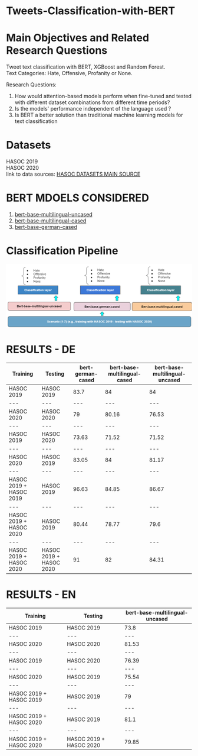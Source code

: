 # Tweets-Classification-with-BERT
# Main Objectives and Related Research Questions  
Tweet text classification with BERT, XGBoost and Random Forest.  
Text Categories: Hate, Offensive, Profanity or None. 

Research Questions:  
1. How would attention-based models perform when fine-tuned and tested with different dataset combinations from different time periods?  
2. Is the models' performance independent of the language used ?  
3. Is BERT a better solution than traditional machine learning models for text classification 
 
 

# Datasets  
HASOC 2019  
HASOC 2020    
link to data sources: [HASOC DATASETS MAIN SOURCE](https://hasocfire.github.io/hasoc/2020/dataset.html)

# BERT MDOELS CONSIDERED  
1. [bert-base-multilingual-uncased](https://huggingface.co/bert-base-multilingual-uncased)
2. [bert-base-multilingual-cased](https://huggingface.co/bert-base-multilingual-cased)
3. [bert-base-german-cased](https://huggingface.co/bert-base-german-cased)

# Classification Pipeline  
![Classification Pipeline](methods.PNG)

# RESULTS - DE  

Training | Testing | bert-german-cased | bert-base-multilingual-cased | bert-base-multilingual-uncased |
--- | --- | --- | --- |--- 
HASOC 2019 | HASOC 2019 | 83.7 | 84 | 84 
--- | --- | --- | --- |--- 
HASOC 2020 | HASOC 2020 | 79 | 80.16 | 76.53 
--- | --- | --- | --- |--- 
HASOC 2019 | HASOC 2020 | 73.63 | 71.52 | 71.52 
--- | --- | --- | --- |--- 
HASOC 2020 | HASOC 2019 | 83.05 | 84 | 81.17 
--- | --- | --- | --- |--- 
HASOC 2019 + HASOC 2019 | HASOC 2019 | 96.63 | 84.85 | 86.67 
--- | --- | --- | --- |--- 
HASOC 2019 + HASOC 2020 | HASOC 2019 | 80.44 | 78.77 | 79.6 
--- | --- | --- | --- |--- 
HASOC 2019 + HASOC 2020 | HASOC 2019 + HASOC 2020 | 91 | 82 | 84.31 

# RESULTS - EN  

Training | Testing | bert-base-multilingual-uncased 
--- | --- | ---  
HASOC 2019 | HASOC 2019 | 73.8 
--- | --- | ---  
HASOC 2020 | HASOC 2020 | 81.53
--- | --- | ---  
HASOC 2019 | HASOC 2020 |   76.39
--- | --- | ---  
HASOC 2020 | HASOC 2019 | 75.54
--- | --- | ---  
HASOC 2019 + HASOC 2019 | HASOC 2019 | 79
--- | --- | ---  
HASOC 2019 + HASOC 2020 | HASOC 2019 | 81.1
--- | --- |  ---  
HASOC 2019 + HASOC 2020 | HASOC 2019 + HASOC 2020 |  79.85
